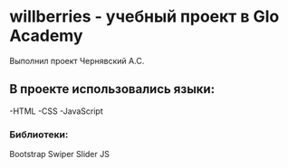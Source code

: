 # willberries - учебный проект в Glo Academy
Выполнил проект Чернявский А.С.
## В проекте использовались языки:
-HTML
-CSS
-JavaScript
### Библиотеки:
Bootstrap
Swiper Slider JS
